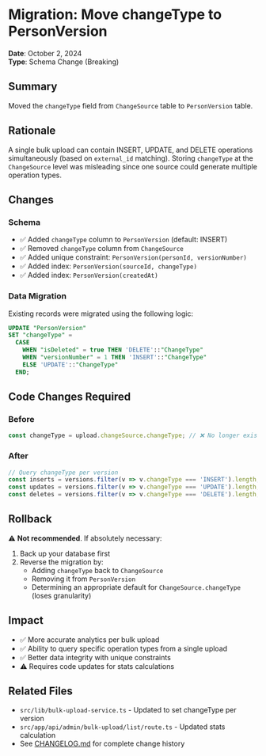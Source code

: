 # Migration: Move changeType to PersonVersion

**Date**: October 2, 2024  
**Type**: Schema Change (Breaking)

## Summary

Moved the `changeType` field from `ChangeSource` table to `PersonVersion` table.

## Rationale

A single bulk upload can contain INSERT, UPDATE, and DELETE operations simultaneously (based on `external_id` matching). Storing `changeType` at the `ChangeSource` level was misleading since one source could generate multiple operation types.

## Changes

### Schema
- ✅ Added `changeType` column to `PersonVersion` (default: INSERT)
- ✅ Removed `changeType` column from `ChangeSource`
- ✅ Added unique constraint: `PersonVersion(personId, versionNumber)`
- ✅ Added index: `PersonVersion(sourceId, changeType)`
- ✅ Added index: `PersonVersion(createdAt)`

### Data Migration
Existing records were migrated using the following logic:
```sql
UPDATE "PersonVersion" 
SET "changeType" = 
  CASE 
    WHEN "isDeleted" = true THEN 'DELETE'::"ChangeType"
    WHEN "versionNumber" = 1 THEN 'INSERT'::"ChangeType"
    ELSE 'UPDATE'::"ChangeType"
  END;
```

## Code Changes Required

### Before
```typescript
const changeType = upload.changeSource.changeType; // ❌ No longer exists
```

### After
```typescript
// Query changeType per version
const inserts = versions.filter(v => v.changeType === 'INSERT').length;
const updates = versions.filter(v => v.changeType === 'UPDATE').length;
const deletes = versions.filter(v => v.changeType === 'DELETE').length;
```

## Rollback

⚠️ **Not recommended**. If absolutely necessary:
1. Back up your database first
2. Reverse the migration by:
   - Adding `changeType` back to `ChangeSource`
   - Removing it from `PersonVersion`
   - Determining an appropriate default for `ChangeSource.changeType` (loses granularity)

## Impact

- ✅ More accurate analytics per bulk upload
- ✅ Ability to query specific operation types from a single upload
- ✅ Better data integrity with unique constraints
- ⚠️ Requires code updates for stats calculations

## Related Files

- `src/lib/bulk-upload-service.ts` - Updated to set changeType per version
- `src/app/api/admin/bulk-upload/list/route.ts` - Updated stats calculation
- See [CHANGELOG.md](../../../CHANGELOG.md) for complete change history


